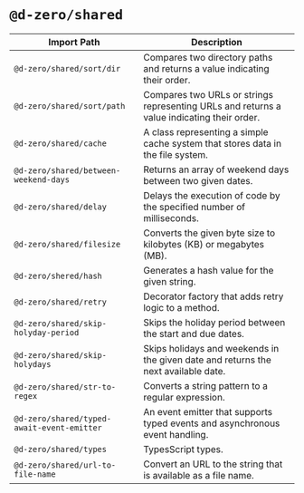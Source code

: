 # `@d-zero/shared`

| Import Path                                | Description                                                                                |
| ------------------------------------------ | ------------------------------------------------------------------------------------------ |
| `@d-zero/shared/sort/dir`                  | Compares two directory paths and returns a value indicating their order.                   |
| `@d-zero/shared/sort/path`                 | Compares two URLs or strings representing URLs and returns a value indicating their order. |
| `@d-zero/shared/cache`                     | A class representing a simple cache system that stores data in the file system.            |
| `@d-zero/shared/between-weekend-days`      | Returns an array of weekend days between two given dates.                                  |
| `@d-zero/shared/delay`                     | Delays the execution of code by the specified number of milliseconds.                      |
| `@d-zero/shared/filesize`                  | Converts the given byte size to kilobytes (KB) or megabytes (MB).                          |
| `@d-zero/shered/hash`                      | Generates a hash value for the given string.                                               |
| `@d-zero/shared/retry`                     | Decorator factory that adds retry logic to a method.                                       |
| `@d-zero/shared/skip-holyday-period`       | Skips the holiday period between the start and due dates.                                  |
| `@d-zero/shared/skip-holydays`             | Skips holidays and weekends in the given date and returns the next available date.         |
| `@d-zero/shared/str-to-regex`              | Converts a string pattern to a regular expression.                                         |
| `@d-zero/shared/typed-await-event-emitter` | An event emitter that supports typed events and asynchronous event handling.               |
| `@d-zero/shared/types`                     | TypesScript types.                                                                         |
| `@d-zero/shared/url-to-file-name`          | Convert an URL to the string that is available as a file name.                             |
